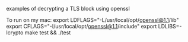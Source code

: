 examples of decrypting a TLS block using openssl

To run on my mac:
export LDFLAGS="-L/usr/local/opt/openssl@1.1/lib"
export CFLAGS="-I/usr/local/opt/openssl@1.1/include"
export LDLIBS=-lcrypto
make test && ./test
